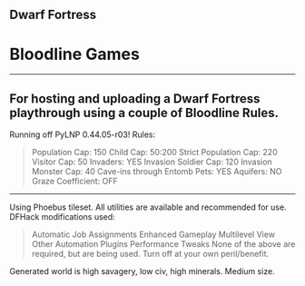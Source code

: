 ## Dwarf Fortress
# Bloodline Games
---
## For hosting and uploading a Dwarf Fortress playthrough using a couple of Bloodline Rules.
Running off PyLNP 0.44.05-r03!
Rules:
> Population Cap: 150
> Child Cap: 50:200
> Strict Population Cap: 220
> Visitor Cap: 50
> Invaders: YES
> Invasion Soldier Cap: 120
> Invasion Monster Cap: 40
> Cave-ins through Entomb Pets: YES
> Aquifers: NO
> Graze Coefficient: OFF
---
Using Phoebus tileset.
All utilities are available and recommended for use.
DFHack modifications used:
> Automatic Job Assignments
> Enhanced Gameplay
> Multilevel View
> Other Automation Plugins
> Performance Tweaks
None of the above are required, but are being used. Turn off at your own peril/benefit.

Generated world is high savagery, low civ, high minerals. Medium size.
